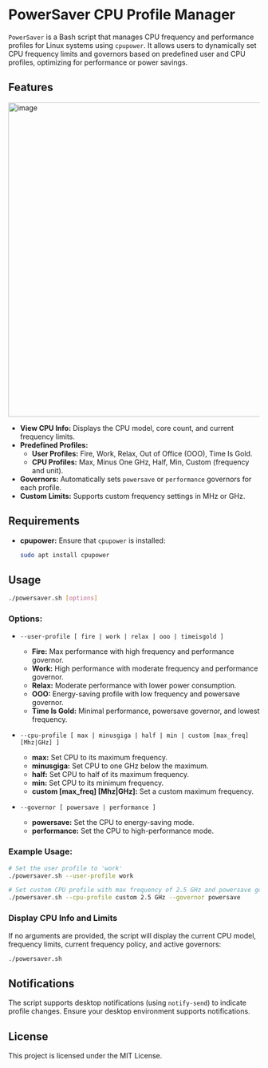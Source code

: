 # PowerSaver CPU Profile Manager

`PowerSaver` is a Bash script that manages CPU frequency and performance profiles for Linux systems using `cpupower`. It allows users to dynamically set CPU frequency limits and governors based on predefined user and CPU profiles, optimizing for performance or power savings.

## Features

<img width="629" alt="image" src="https://github.com/user-attachments/assets/5404c6d4-a5ff-4daa-a0c3-1cfd2f345fbf">


- **View CPU Info:** Displays the CPU model, core count, and current frequency limits.
- **Predefined Profiles:**
  - **User Profiles:** Fire, Work, Relax, Out of Office (OOO), Time Is Gold.
  - **CPU Profiles:** Max, Minus One GHz, Half, Min, Custom (frequency and unit).
- **Governors:** Automatically sets `powersave` or `performance` governors for each profile.
- **Custom Limits:** Supports custom frequency settings in MHz or GHz.

## Requirements

- **cpupower:** Ensure that `cpupower` is installed:
  ```bash
  sudo apt install cpupower
  ```

## Usage

```bash
./powersaver.sh [options]
```

### Options:

- `--user-profile [ fire | work | relax | ooo | timeisgold ]`
  - **Fire:** Max performance with high frequency and performance governor.
  - **Work:** High performance with moderate frequency and performance governor.
  - **Relax:** Moderate performance with lower power consumption.
  - **OOO:** Energy-saving profile with low frequency and powersave governor.
  - **Time Is Gold:** Minimal performance, powersave governor, and lowest frequency.

- `--cpu-profile [ max | minusgiga | half | min | custom [max_freq] [Mhz|GHz] ]`
  - **max:** Set CPU to its maximum frequency.
  - **minusgiga:** Set CPU to one GHz below the maximum.
  - **half:** Set CPU to half of its maximum frequency.
  - **min:** Set CPU to its minimum frequency.
  - **custom [max_freq] [Mhz|GHz]:** Set a custom maximum frequency.

- `--governor [ powersave | performance ]`
  - **powersave:** Set the CPU to energy-saving mode.
  - **performance:** Set the CPU to high-performance mode.

### Example Usage:

```bash
# Set the user profile to 'work'
./powersaver.sh --user-profile work

# Set custom CPU profile with max frequency of 2.5 GHz and powersave governor
./powersaver.sh --cpu-profile custom 2.5 GHz --governor powersave
```

### Display CPU Info and Limits

If no arguments are provided, the script will display the current CPU model, frequency limits, current frequency policy, and active governors:

```bash
./powersaver.sh
```

## Notifications

The script supports desktop notifications (using `notify-send`) to indicate profile changes. Ensure your desktop environment supports notifications.

## License

This project is licensed under the MIT License.
